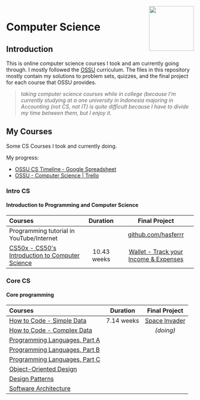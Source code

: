 <img src="https://img.icons8.com/color/480/null/code-folder.png" align="right" width="120px"/>

# Computer Science

## Introduction

This is online computer science courses I took and am currently going through. I mostly followed the [OSSU](https://github.com/ossu/computer-science) curriculum. The files in this repository mostly contain my solutions to problem sets, quizzes, and the final project for each course that OSSU provides.

> *taking computer science courses while in college (because I'm  currently studying at a one university in Indonesia majoring in Accounting (not CS, not IT) is quite difficult because I have to divide my time between them, but I enjoy it.*

## My Courses

Some CS Courses I took and currently doing.

My progress:
- [OSSU CS Timeline - Google Spreadsheet](https://docs.google.com/spreadsheets/d/1w45IvRvgfUtbaNuHanKa2BeP8pjcueBCVTOZKnvo4QU/edit?usp=sharing)
- [OSSU - Computer Science | Trello](https://trello.com/b/AJEUSOVK)

### Intro CS

#### Introduction to Programming and Computer Science

Courses | Duration | Final Project
:-- | :--: | :--:
Programming tutorial in YouTube/Internet | | [github.com/hasferrr](https://github.com/hasferrr)
[CS50x - CS50's Introduction to Computer Science](https://cs50.harvard.edu/x/2022/) | 10.43 weeks | [Wallet - Track your Income & Expenses](https://github.com/hasferrr/wallet)

### Core CS

#### Core programming

Courses | Duration | Final Project
:-- | :--: | :--:
[How to Code - Simple Data](https://www.edx.org/course/how-to-code-simple-data) | 7.14 weeks | [Space Invader](2_Core_CS/1_HowToCodeSimple/Final_Project)
[How to Code - Complex Data](https://www.edx.org/course/how-to-code-complex-data) | | *(doing)*
[Programming Languages, Part A](https://www.coursera.org/learn/programming-languages) |
[Programming Languages, Part B](https://www.coursera.org/learn/programming-languages-part-b) |
[Programming Languages, Part C](https://www.coursera.org/learn/programming-languages-part-c) |
[Object-Oriented Design](https://www.coursera.org/learn/object-oriented-design) |
[Design Patterns](https://www.coursera.org/learn/design-patterns) |
[Software Architecture](https://www.coursera.org/learn/software-architecture) |
